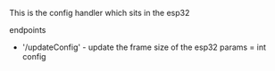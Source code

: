 This is the config handler which sits in the esp32

endpoints

- '/updateConfig' - update the frame size of the esp32
  params = int config

